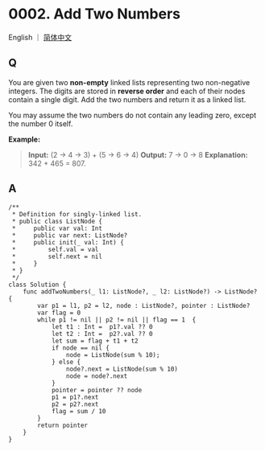 # 0002. Add Two Numbers

English ｜ [简体中文](./README-zh_CN.md)



## Q

You are given two **non-empty** linked lists representing two non-negative integers. The digits are stored in **reverse order** and each of their nodes contain a single digit. Add the two numbers and return it as a linked list.

You may assume the two numbers do not contain any leading zero, except the number 0 itself.

**Example:**

>**Input:** (2 -> 4 -> 3) + (5 -> 6 -> 4)
>**Output:** 7 -> 0 -> 8
>**Explanation:** 342 + 465 = 807.



## A

```
/**
 * Definition for singly-linked list.
 * public class ListNode {
 *     public var val: Int
 *     public var next: ListNode?
 *     public init(_ val: Int) {
 *         self.val = val
 *         self.next = nil
 *     }
 * }
 */
class Solution {
    func addTwoNumbers(_ l1: ListNode?, _ l2: ListNode?) -> ListNode? {
        var p1 = l1, p2 = l2, node : ListNode?, pointer : ListNode?
        var flag = 0
        while p1 != nil || p2 != nil || flag == 1  {
            let t1 : Int =  p1?.val ?? 0
            let t2 : Int =  p2?.val ?? 0
            let sum = flag + t1 + t2
            if node == nil {
                node = ListNode(sum % 10);
            } else {
                node?.next = ListNode(sum % 10)
                node = node?.next
            }
            pointer = pointer ?? node
            p1 = p1?.next
            p2 = p2?.next
            flag = sum / 10
        }
        return pointer
    }
}
```
